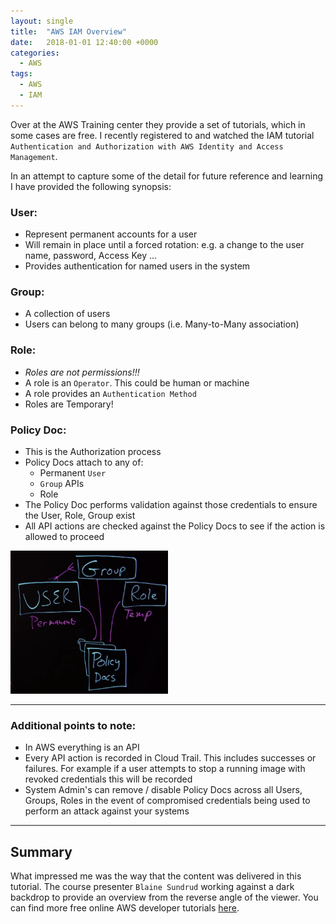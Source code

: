 ```yaml
---
layout: single
title:  "AWS IAM Overview"
date:   2018-01-01 12:40:00 +0000
categories:
  - AWS
tags:
  - AWS
  - IAM
---
```


Over at the AWS Training center they provide a set of tutorials, which in some cases are free.
I recently registered to and watched the IAM tutorial `Authentication and Authorization with AWS Identity and Access Management`.

In an attempt to capture some of the detail for future reference and learning I have provided the following synopsis:

### User:
- Represent permanent accounts for a user
- Will remain in place until a forced rotation: e.g. a change to the user name, password, Access Key ...
- Provides authentication for named users in the system

### Group:
- A collection of users
- Users can belong to many groups (i.e. Many-to-Many association)

### Role:
- *Roles are not permissions!!!*
- A role is an `Operator`. This could be human or machine
- A role provides an `Authentication Method`
- Roles are Temporary!

### Policy Doc:
- This is the Authorization process
- Policy Docs attach to any of:
  - Permanent `User`
  - `Group` APIs
  - Role
- The Policy Doc performs validation against those credentials to ensure the User, Role, Group exist
- All API actions are checked against the Policy Docs to see if the action is allowed to proceed

<img style="width: 50%;" src="/assets/images/postimage/UserGroupRolePolicyDocs.png">

---

### Additional points to note:
* In AWS everything is an API
* Every API action is recorded in Cloud Trail. This includes successes or failures. For example if a user attempts to stop a running image with revoked credentials this will be recorded
* System Admin's can remove / disable Policy Docs across all Users, Groups, Roles in the event of compromised credentials being used to perform an attack against your systems

---

## Summary

What impressed me was the way that the content was delivered in this tutorial.
The course presenter `Blaine Sundrud` working against a dark backdrop to provide an overview from the reverse angle of the viewer. You can find more free online AWS developer tutorials [here](https://aws.amazon.com/training/path-developing/).
